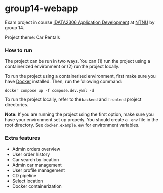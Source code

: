 # group14-webapp

Exam project in course
[IDATA2306 Application Development](https://www.ntnu.edu/studies/courses/IDATA2306#tab=omEmnet) at
[NTNU](https://www.ntnu.edu/) by group 14.

Project theme: Car Rentals

### How to run

The project can be run in two ways. You can (1) run the project using a containerized environment
or (2) run the project locally.

To run the project using a containerized environment, first make sure you have
[Docker](https://www.docker.com/) installed. Then, run the following command:

```shell
docker compose up -f compose.dev.yaml -d
```

To run the project locally, refer to the `backend` and `frontend` project directories.

**Note:** If you are running the project using the first option, make sure you have your
environment set up properly. You should create a `.env` file in the root directory. See
`docker.example.env` for environment variables.

### Extra features

- Admin orders overview
- User order history
- Car search by location
- Admin car management
- User profile management
- CD pipeline
- Select location
- Docker containerization

